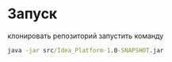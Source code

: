 # Запуск
клонировать репозиторий 
запустить команду 
```cmd
java -jar src/Idea_Platform-1.0-SNAPSHOT.jar

```

